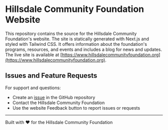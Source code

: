 # Hillsdale Community Foundation Website

This repository contains the source for the Hillsdale Community Foundation's website. The site is statically generated with Next.js and styled with Tailwind CSS. It offers information about the foundation's programs, resources, and events and includes a blog for news and updates. The live site is available at [https://www.hillsdalecommunityfoundation.org](https://www.hillsdalecommunityfoundation.org).

## Issues and Feature Requests

For support and questions:
- Create an [issue](https://github.com/Hillsdale-Community-Foundation/website/issues) in the GitHub repository
- Contact the Hillsdale Community Foundation
- Use the website Feedback button to report issues or requests

---

Built with ❤️ for the Hillsdale Community Foundation
